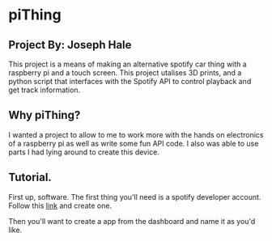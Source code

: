 # piThing
## Project By: Joseph Hale
This project is a means of making an alternative spotify car thing with a raspberry pi and a touch screen.
This project utalises 3D prints, and a python script that interfaces with the Spotify API to control playback and get track information.

## Why piThing?
I wanted a project to allow to me to work more with the hands on electronics of a raspberry pi as well as write some fun API code. I also was able to use parts I had lying around to create this device.

## Tutorial.
First up, software. 
The first thing you'll need is a spotify developer account. Follow this [link](https://developer.spotify.com/dashboard/login) and create one.

Then you'll want to create a app from the dashboard and name it as you'd like. 

